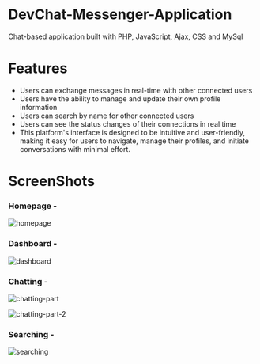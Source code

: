 # DevChat-Messenger-Application
Chat-based application built with PHP, JavaScript, Ajax, CSS and MySql

# Features
- Users can exchange messages in real-time with other connected users
- Users have the ability to manage and update their own profile information
- Users can search by name for other connected users
- Users can see the status changes of their connections in real time
- This platform's interface is designed to be intuitive and user-friendly, making it easy for users to navigate, manage their profiles, and initiate conversations with minimal effort.

# ScreenShots

### Homepage -
![homepage](https://github.com/majadul-007/DevChat-Messenger-Application/assets/34804043/7f090716-4c4b-45d5-bd26-9c0ba49ba8ce)

### Dashboard -
![dashboard](https://github.com/majadul-007/DevChat-Messenger-Application/assets/34804043/1283cd18-1474-40fa-bbd4-23646023abf5)

### Chatting -
![chatting-part](https://github.com/majadul-007/DevChat-Messenger-Application/assets/34804043/74f49817-7220-40a7-8aca-114f7005be46)

![chatting-part-2](https://github.com/majadul-007/DevChat-Messenger-Application/assets/34804043/5d104521-298c-44da-8e77-9028d41ba782)

### Searching -
![searching](https://github.com/majadul-007/DevChat-Messenger-Application/assets/34804043/c89fdb79-6ce7-4f97-a650-62437ba77d83)
